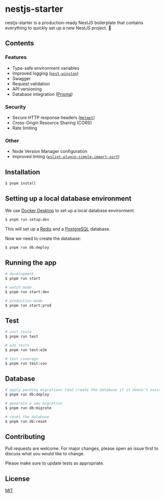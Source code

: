 # nestjs-starter

nestjs-starter is a production-ready NestJS boilerplate that contains everything to quickly set up a new NestJS project. 🚀

## Contents

### Features

- Type-safe environment variables
- Improved logging ([`nest-winston`](https://www.npmjs.com/package/nest-winston))
- Swagger
- Request validation
- API versioning
- Database integration ([Prisma](https://www.prisma.io))

### Security

- Secure HTTP response headers ([`Helmet`](https://www.npmjs.com/package/helmet))
- Cross-Origin Resource Sharing (CORS)
- Rate limiting

### Other

- Node Version Manager configuration
- Improved linting ([`eslint-plugin-simple-import-sort`](https://www.npmjs.com/package/eslint-plugin-simple-import-sort))

## Installation

```bash
$ pnpm install
```

## Setting up a local database environment

We use [Docker Desktop](https://www.docker.com/products/docker-desktop) to set up a local database environment.

```bash
$ pnpm run setup:dev
```

This will set up a [Redis](https://redis.io) and a [PostgreSQL](https://www.postgresql.org) database.

Now we need to create the database:

```bash
$ pnpm run db:deploy
```

## Running the app

```bash
# development
$ pnpm run start

# watch mode
$ pnpm run start:dev

# production mode
$ pnpm run start:prod
```

## Test

```bash
# unit tests
$ pnpm run test

# e2e tests
$ pnpm run test:e2e

# test coverage
$ pnpm run test:cov
```

## Database

```bash
# apply pending migrations (and create the database if it doesn't exist)
$ pnpm run db:deploy

# generate a new migration
$ pnpm run db:migrate

# reset the database
$ pnpm run db:reset
```

## Contributing

Pull requests are welcome. For major changes, please open an issue first
to discuss what you would like to change.

Please make sure to update tests as appropriate.

## License

[MIT](LICENSE)
